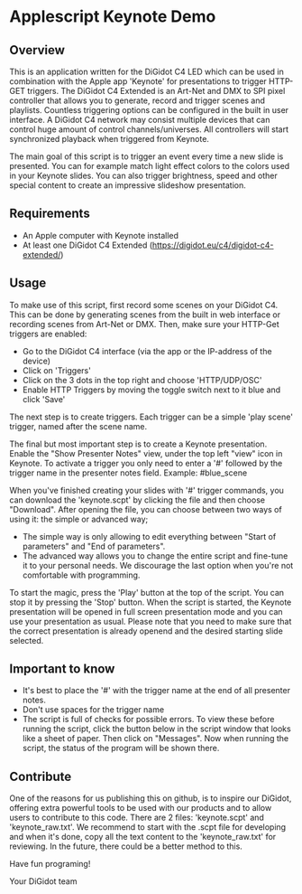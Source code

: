 # Applescript Keynote Demo #

## Overview ##
This is an application written for the DiGidot C4 LED which can be used in combination with the Apple app 'Keynote' for presentations to trigger HTTP-GET triggers. 
The DiGidot C4 Extended is an Art-Net and DMX to SPI pixel controller that allows you to generate, record and trigger scenes and playlists. Countless triggering options can be configured in the built in user interface. A DiGidot C4 network may consist multiple devices that can control huge amount of control channels/universes. All controllers will start synchronized playback when triggered from Keynote.

The main goal of this script is to trigger an event every time a new slide is presented.
You can for example match light effect colors to the colors used in your Keynote slides. You can also trigger brightness, speed and other special content to create an impressive slideshow presentation.


## Requirements ##
* An Apple computer with Keynote installed
* At least one DiGidot C4 Extended (https://digidot.eu/c4/digidot-c4-extended/)

## Usage ##
To make use of this script, first record some scenes on your DiGidot C4. This can be done by generating scenes from the built in web interface or recording scenes from Art-Net or DMX. 
Then, make sure your HTTP-Get triggers are enabled:

* Go to the DiGidot C4 interface (via the app or the IP-address of the device)
* Click on 'Triggers' 
* Click on the 3 dots in the top right and choose 'HTTP/UDP/OSC'
* Enable HTTP Triggers by moving the toggle switch next to it blue and click 'Save'

The next step is to create triggers. Each trigger can be a simple 'play scene' trigger, named after the scene name. 

The final but most important step is to create a Keynote presentation. Enable the "Show Presenter Notes" view, under the top left "view" icon in Keynote. 
To activate a trigger you only need to enter a '#' followed by the trigger name in the presenter notes field. Example: #blue_scene

When you've finished creating your slides with '#' trigger commands, you can download the 'keynote.scpt' by clicking the file and then choose "Download".
After opening the file, you can choose between two ways of using it: the simple or advanced way;

* The simple way is only allowing to edit everything between "Start of parameters" and "End of parameters". 
* The advanced way allows you to change the entire script and fine-tune it to your personal needs. We discourage the last option when you're not comfortable with programming. 

To start the magic, press the 'Play' button at the top of the script. You can stop it by pressing the 'Stop' button. When the script is started, the Keynote presentation will be opened in full screen presentation mode and you can use your presentation as usual. Please note that you need to make sure that the correct presentation is already openend and the desired starting slide selected.

## Important to know ##
* It's best to place the '#' with the trigger name at the end of all presenter notes.
* Don't use spaces for the trigger name
* The script is full of checks for possible errors. To view these before running the script, click the button below in the script window that looks like a sheet of paper. Then click on "Messages". Now when running the script, the status of the program will be shown there.

## Contribute ##
One of the reasons for us publishing this on github, is to inspire our DiGidot, offering extra powerful tools to be used with our products and to allow users to contribute to this code. 
There are 2 files: 'keynote.scpt' and 'keynote_raw.txt'. We recommend to start with the .scpt file for developing and when it's done, copy all the text content to the 'keynote_raw.txt' for reviewing. In the future, there could be a better method to this. 

Have fun programing!

Your DiGidot team
